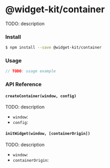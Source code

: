 # @widget-kit/container

TODO: description

### Install

```bash
$ npm install --save @widget-kit/container
```

### Usage

```js
// TODO: usage example
```

### API Reference

#### `createContainer(window, config)`

TODO: description

- `window`:
- `config`:

#### `initWidget(window, [containerOrigin])`

TODO: description

- `window`:
- `containerOrigin`:
